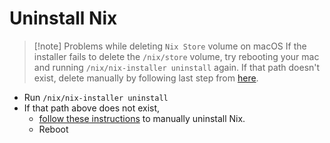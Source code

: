 # Uninstall Nix

>[!note] Problems while deleting `Nix Store` volume on macOS
> If the installer fails to delete the `/nix/store` volume, try rebooting your mac
> and running `/nix/nix-installer uninstall` again. If that path doesn't exist, delete manually by following last step from [here](https://nixos.org/manual/nix/stable/installation/uninstall.html#macos).

- Run `/nix/nix-installer uninstall`
- If that path above does not exist,
  - [follow these instructions](https://nixos.org/manual/nix/stable/installation/uninstall.html#macos) to manually uninstall Nix.
  - Reboot
